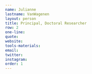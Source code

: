 ```yaml
---
name: Julianne
lastname: VanWagenen
layout: person
title: Principal, Doctoral Researcher
row: 2
one-line: 
quote: 
website:
tools-materials:
email:
twitter:
instagram:
order: 1
---
```


